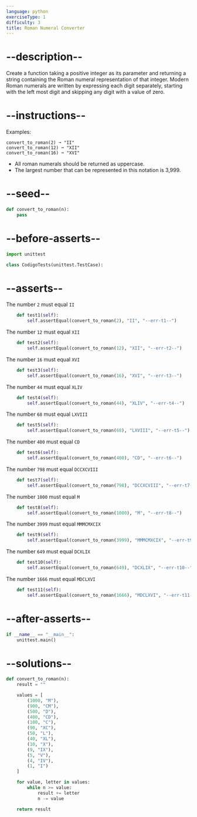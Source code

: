 ```yaml
---
language: python
exerciseType: 1
difficulty: 3
title: Roman Numeral Converter
---
```


# --description--

Create a function taking a positive integer as its parameter and returning a string containing the Roman numeral representation of that integer. Modern Roman numerals are written by expressing each digit separately, starting with the left most digit and skipping any digit with a value of zero.

# --instructions--

Examples:
```
convert_to_roman(2) ➞ "II"
convert_to_roman(12) ➞ "XII"
convert_to_roman(16) ➞ "XVI"
```

- All roman numerals should be returned as uppercase.
- The largest number that can be represented in this notation is 3,999.

# --seed--

```python
def convert_to_roman(n):
    pass
```

# --before-asserts--

```python
import unittest

class CodigoTests(unittest.TestCase):
```

# --asserts--

The number `2` must equal `II` 

```python
    def test1(self):
        self.assertEqual(convert_to_roman(2), "II", "--err-t1--")
```

The number `12` must equal `XII`

```python
    def test2(self):
        self.assertEqual(convert_to_roman(12), "XII", "--err-t2--")
```

The number `16` must equal `XVI`

```python
    def test3(self):
        self.assertEqual(convert_to_roman(16), "XVI", "--err-t3--")
```

The number `44` must equal `XLIV`

```python
    def test4(self):
        self.assertEqual(convert_to_roman(44), "XLIV", "--err-t4--")
```

The number `68` must equal `LXVIII`

```python
    def test5(self):
        self.assertEqual(convert_to_roman(68), "LXVIII", "--err-t5--")
```

The number `400` must equal `CD`

```python
    def test6(self):
        self.assertEqual(convert_to_roman(400), "CD", "--err-t6--")
```

The number `798` must equal `DCCXCVIII`

```python
    def test7(self):
        self.assertEqual(convert_to_roman(798), "DCCXCVIII", "--err-t7--")
```

The number `1000` must equal `M`

```python
    def test8(self):
        self.assertEqual(convert_to_roman(1000), "M", "--err-t8--")
```

The number `3999` must equal `MMMCMXCIX`

```python
    def test9(self):
        self.assertEqual(convert_to_roman(3999), "MMMCMXCIX", "--err-t9--")
```

The number `649` must equal `DCXLIX`

```python
    def test10(self):
        self.assertEqual(convert_to_roman(649), "DCXLIX", "--err-t10--")
```

The number `1666` must equal `MDCLXVI`

```python
    def test11(self):
        self.assertEqual(convert_to_roman(1666), "MDCLXVI", "--err-t11--")
```

# --after-asserts--

```python
if __name__ == "__main__":
    unittest.main()
```

# --solutions--

```python
def convert_to_roman(n):
    result = ""

    values = [
        (1000, "M"),
        (900, "CM"),
        (500, "D"),
        (400, "CD"),
        (100, "C"),
        (90, "XC"),
        (50, "L"),
        (40, "XL"),
        (10, "X"),
        (9, "IX"),
        (5, "V"),
        (4, "IV"),
        (1, "I")
    ]

    for value, letter in values:
        while n >= value:
            result += letter
            n -= value

    return result
```
